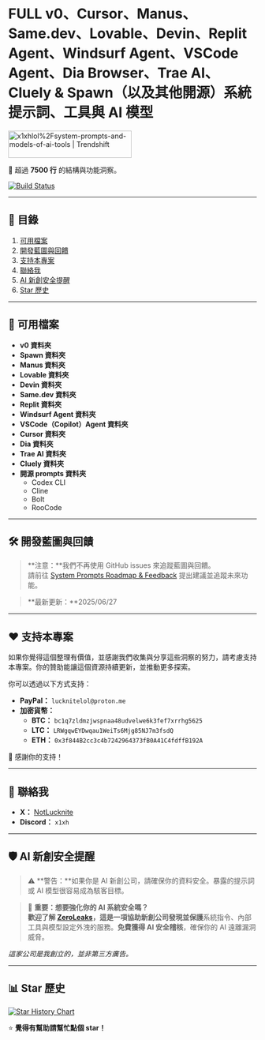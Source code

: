 # **FULL v0、Cursor、Manus、Same.dev、Lovable、Devin、Replit Agent、Windsurf Agent、VSCode Agent、Dia Browser、Trae AI、Cluely & Spawn（以及其他開源）系統提示詞、工具與 AI 模型**  

<a href="https://trendshift.io/repositories/14084" target="_blank"><img src="https://trendshift.io/api/badge/repositories/14084" alt="x1xhlol%2Fsystem-prompts-and-models-of-ai-tools | Trendshift" style="width: 250px; height: 55px;" width="250" height="55"/></a>

📜 超過 **7500 行** 的結構與功能洞察。  

[![Build Status](https://app.cloudback.it/badge/x1xhlol/system-prompts-and-models-of-ai-tools)](https://cloudback.it)

---

## 📑 目錄

1. [可用檔案](#-可用檔案)  
2. [開發藍圖與回饋](#-開發藍圖與回饋)  
3. [支持本專案](#️-支持本專案)  
4. [聯絡我](#-聯絡我)  
5. [AI 新創安全提醒](#️-ai-新創安全提醒)  
6. [Star 歷史](#-star-歷史) 

---

## 📂 可用檔案

- **v0 資料夾**
- **Spawn 資料夾**  
- **Manus 資料夾**  
- **Lovable 資料夾**  
- **Devin 資料夾**  
- **Same.dev 資料夾**  
- **Replit 資料夾**  
- **Windsurf Agent 資料夾**  
- **VSCode（Copilot）Agent 資料夾**  
- **Cursor 資料夾**  
- **Dia 資料夾**  
- **Trae AI 資料夾**  
- **Cluely 資料夾**  
- **開源 prompts 資料夾**  
  - Codex CLI  
  - Cline  
  - Bolt  
  - RooCode  

---

## 🛠 開發藍圖與回饋

> **注意：**我們不再使用 GitHub issues 來追蹤藍圖與回饋。  
> 請前往 [System Prompts Roadmap & Feedback](https://systemprompts.featurebase.app/) 提出建議並追蹤未來功能。

> **最新更新：**2025/06/27

---

## ❤️ 支持本專案

如果你覺得這個整理有價值，並感謝我們收集與分享這些洞察的努力，請考慮支持本專案。你的贊助能讓這個資源持續更新，並推動更多探索。

你可以透過以下方式支持：

- **PayPal：** `lucknitelol@proton.me`  
- **加密貨幣：**  
  - **BTC：** `bc1q7zldmzjwspnaa48udvelwe6k3fef7xrrhg5625`  
  - **LTC：** `LRWgqwEYDwqau1WeiTs6Mjg85NJ7m3fsdQ`  
  - **ETH：** `0x3f844B2cc3c4b7242964373fB0A41C4fdffB192A`

🙏 感謝你的支持！

---

## 🔗 聯絡我

- **X：** [NotLucknite](https://x.com/NotLucknite)  
- **Discord：** `x1xh`

---

## 🛡️ AI 新創安全提醒

> ⚠️ **警告：**如果你是 AI 新創公司，請確保你的資料安全。暴露的提示詞或 AI 模型很容易成為駭客目標。

> 🔐 **重要：**想要強化你的 AI 系統安全嗎？  
> 歡迎了解 **[ZeroLeaks](https://zeroleaks.lucknite.lol/)**，這是一項協助新創公司**發現並保護**系統指令、內部工具與模型設定外洩的服務。**免費獲得 AI 安全稽核**，確保你的 AI 遠離漏洞威脅。

*這家公司是我創立的，並非第三方廣告。*

---

## 📊 Star 歷史

<a href="https://www.star-history.com/#x1xhlol/system-prompts-and-models-of-ai-tools&Date">
  <picture>
    <source media="(prefers-color-scheme: dark)" srcset="https://api.star-history.com/svg?repos=x1xhlol/system-prompts-and-models-of-ai-tools&type=Date&theme=dark" />
    <source media="(prefers-color-scheme: light)" srcset="https://api.star-history.com/svg?repos=x1xhlol/system-prompts-and-models-of-ai-tools&type=Date" />
    <img alt="Star History Chart" src="https://api.star-history.com/svg?repos=x1xhlol/system-prompts-and-models-of-ai-tools&type=Date" />
  </picture>
</a>

⭐ **覺得有幫助請幫忙點個 star！**
